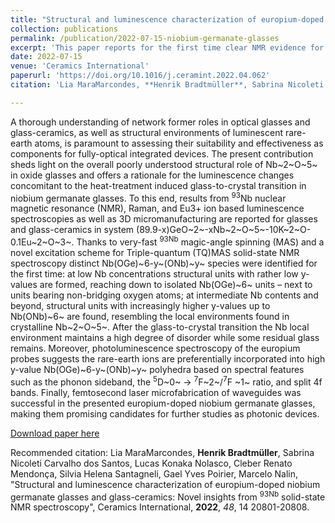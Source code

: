 ```yaml
---
title: "Structural and luminescence characterization of europium-doped niobium germanate glasses and glass-ceramics: Novel insights from <sup>93</sup>Nb solid-state NMR spectroscopy"
collection: publications
permalink: /publication/2022-07-15-niobium-germanate-glasses
excerpt: 'This paper reports for the first time clear NMR evidence for different NbO~6~ species in glasses.'
date: 2022-07-15
venue: 'Ceramics International'
paperurl: 'https://doi.org/10.1016/j.ceramint.2022.04.062'
citation: 'Lia MaraMarcondes, **Henrik Bradtmüller**, Sabrina Nicoleti Carvalho dos Santos, Lucas Konaka Nolasco, Cleber Renato Mendonça, Silvia Helena Santagneli, Gael Yves Poirier, Marcelo Nalin, "Structural and luminescence characterization of europium-doped niobium germanate glasses and glass-ceramics: Novel insights from <sup>93Nb</sup> solid-state NMR spectroscopy", Ceramics International, <b>2022</b>, <i>48</i>, 1, 20801-20808.'

---
```

A thorough understanding of network former roles in optical glasses and glass-ceramics, as well as structural environments of luminescent rare-earth atoms, is paramount to assessing their suitability and effectiveness as components for fully-optical integrated devices. The present contribution sheds light on the overall poorly understood structural role of Nb~2~O~5~ in oxide glasses and offers a rationale for the luminescence changes concomitant to the heat-treatment induced glass-to-crystal transition in niobium germanate glasses. To this end, results from <sup>93</sup>Nb nuclear magnetic resonance (NMR), Raman, and Eu3+ ion based luminescence spectroscopies as well as 3D micromanufacturing are reported for glasses and glass-ceramics in system (89.9-x)GeO~2~-xNb~2~O~5~-10K~2~O-0.1Eu~2~O~3~. Thanks to very-fast <sup>93Nb</sup> magic-angle spinning (MAS) and a novel excitation scheme for Triple-quantum (TQ)MAS solid-state NMR spectroscopy distinct Nb(OGe)~6-y~(ONb)~y~ species were identified for the first time: at low Nb concentrations structural units with rather low y-values are formed, reaching down to isolated Nb(OGe)~6~ units – next to units bearing non-bridging oxygen atoms; at intermediate Nb contents and beyond, structural units with increasingly higher y-values up to Nb(ONb)~6~ are found, resembling the local environments found in crystalline Nb~2~O~5~. After the glass-to-crystal transition the Nb local environment maintains a high degree of disorder while some residual glass remains. Moreover, photoluminescence spectroscopy of the europium probes suggests the rare-earth ions are preferentially incorporated into high y-value Nb(OGe)~6-y~(ONb)~y~ polyhedra based on spectral features such as the phonon sideband, the <sup>5</sup>D~0~ → <sup>7</sup>F~2~/<sup>7</sup>F ~1~ ratio, and split 4f bands. Finally, femtosecond laser microfabrication of waveguides was successful in the presented europium-doped niobium germanate glasses, making them promising candidates for further studies as photonic devices.

[Download paper here](http://hbrmn.github.io/files/paper18.pdf)

Recommended citation: Lia MaraMarcondes, **Henrik Bradtmüller**, Sabrina Nicoleti Carvalho dos Santos, Lucas Konaka Nolasco, Cleber Renato Mendonça, Silvia Helena Santagneli, Gael Yves Poirier, Marcelo Nalin, "Structural and luminescence characterization of europium-doped niobium germanate glasses and glass-ceramics: Novel insights from <sup>93Nb</sup> solid-state NMR spectroscopy", Ceramics International, **2022**, *48*, 14 20801-20808.
